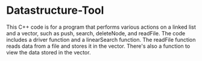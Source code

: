 # Datastructure-Tool
This C++ code is for a program that performs various actions on a linked list and a vector, such as push, search, deleteNode, and readFile. The code includes a driver function and a linearSearch function. The readFile function reads data from a file and stores it in the vector. There's also a function to view the data stored in the vector.
